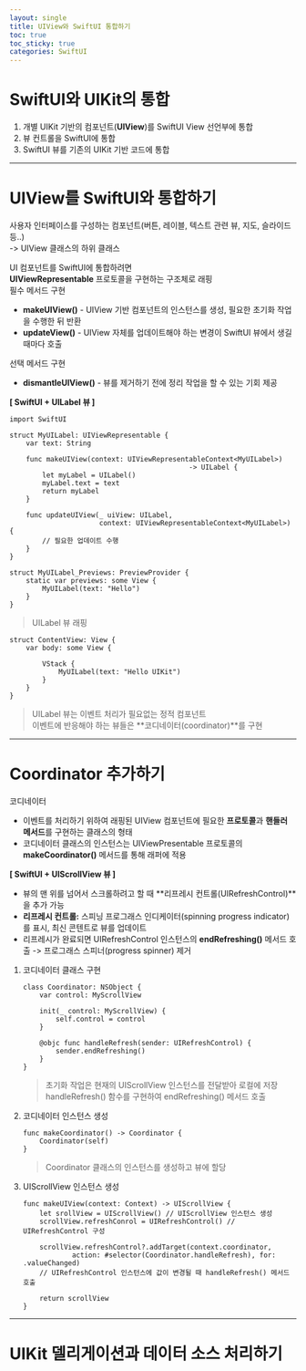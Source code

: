 ```yaml
---
layout: single
title: UIView와 SwiftUI 통합하기
toc: true
toc_sticky: true
categories: SwiftUI
---
```


# SwiftUI와 UIKit의 통합
1. 개별 UIKit 기반의 컴포넌트(**UIView**)를 SwiftUI View 선언부에 통합
2. 뷰 컨트롤을 SwiftUI에 통합
3. SwiftUI 뷰를 기존의 UIKit 기반 코드에 통합
 
--------

# UIView를 SwiftUI와 통합하기
사용자 인터페이스를 구성하는 컴포넌트(버튼, 레이블, 텍스트 관련 뷰, 지도, 슬라이드 등..)<br/>
-> UIView 클래스의 하위 클래스<br/>

UI 컴포넌트를 SwiftUI에 통합하려면<br/>
**UIViewRepresentable** 프로토콜을 구현하는 구조체로 래핑<br/>
필수 메서드 구현<br/>
* **makeUIView()** - UIView 기반 컴포넌트의 인스턴스를 생성, 필요한 초기화 작업을 수행한 뒤 반환
* **updateView()** - UIView 자체를 업데이트해야 하는 변경이 SwiftUI 뷰에서 생길 때마다 호출<br/>

선택 메서드 구현<br/>
* **dismantleUIView()** - 뷰를 제거하기 전에 정리 작업을 할 수 있는 기회 제공

**&#91; SwiftUI + UILabel 뷰 &#93;**<br/>

```
import SwiftUI

struct MyUILabel: UIViewRepresentable {
    var text: String
    
    func makeUIView(context: UIViewRepresentableContext<MyUILabel>) 
                                            -> UILabel {
        let myLabel = UILabel()
        myLabel.text = text
        return myLabel
    }
    
    func updateUIView(_ uiView: UILabel,
                      context: UIViewRepresentableContext<MyUILabel>) {
        // 필요한 업데이트 수행
    }
}

struct MyUILabel_Previews: PreviewProvider {
    static var previews: some View {
        MyUILabel(text: "Hello")
    }
}
```
> UILabel 뷰 래핑

```
struct ContentView: View {
    var body: some View {
        
        VStack {
            MyUILabel(text: "Hello UIKit")
        }
    }
}
```
> UILabel 뷰는 이벤트 처리가 필요없는 정적 컴포넌트<br/>
> 이벤트에 반응해야 하는 뷰들은 **코디네이터(coordinator)**를 구현

-------

# Coordinator 추가하기
코디네이터 
* 이벤트를 처리하기 위하여 래핑된 UIView 컴포넌트에 필요한 **프로토콜**과 **핸들러 메서드**를 구현하는 클래스의 형태
* 코디네이터 클래스의 인스턴스는 UIViewPresentable 프로토콜의 **makeCoordinator()** 메서드를 통해 래퍼에 적용

**&#91; SwiftUI + UIScrollView 뷰 &#93;**
* 뷰의 맨 위를 넘어서 스크롤하려고 할 때 **리프레시 컨트롤(UIRefreshControl)**을 추가 가능
* **리프레시 컨트롤:** 스피닝 프로그래스 인디케이터(spinning progress indicator)를 표시, 최신 콘텐트로 뷰를 업데이트
* 리프레시가 완료되면 UIRefreshControl 인스턴스의 **endRefreshing()** 메서드 호출 -> 프로그래스 스피너(progress spinner) 제거

1. 코디네이터 클래스 구현
    ```
    class Coordinator: NSObject {
        var control: MyScrollView
        
        init(_ control: MyScrollView) {
            self.control = control
        }
        
        @objc func handleRefresh(sender: UIRefreshControl) {
            sender.endRefreshing()
        }
    }
    ```
    > 초기화 작업은 현재의 UIScrollView 인스턴스를 전달받아 로컬에 저장<br/>
    > handleRefresh() 함수를 구현하여 endRefreshing() 메서드 호출

2. 코디네이터 인스턴스 생성
    ```
    func makeCoordinator() -> Coordinator {
        Coordinator(self)
    }
    ```
    > Coordinator 클래스의 인스턴스를 생성하고 뷰에 할당

3. UIScrollView 인스턴스 생성
    ```
    func makeUIView(context: Context) -> UIScrollView {
        let srollView = UIScrollView() // UIScrollView 인스턴스 생성
        scrollView.refreshConrol = UIRefreshControl() // UIRefreshControl 구성
        
        scrollView.refreshControl?.addTarget(context.coordinator,
                action: #selector(Coordinator.handleRefresh), for: .valueChanged)
        // UIRefreshControl 인스턴스에 값이 변경될 때 handleRefresh() 메서드 호출        
                
        return scrollView
    }
    ```

--------

# UIKit 델리게이션과 데이터 소스 처리하기
